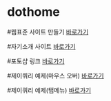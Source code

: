 # dothome

#웹표준 사이트 만들기
<a href="https://jiwon506.github.io/dothome1/webstandard/index.html">바로가기</a>

#자기소개 사이트
<a href="https://jiwon506.github.io/dothome1/class/index.html">바로가기</a>

#포토샵 링크
<a href="https://jiwon506.github.io/dothome1/photoshop/index.html">바로가기</a>

#제이쿼리 예제(마우스 오버)
<a href="https://jiwon506.github.io/dothome1/jQuery/jquery04_find.html">바로가기</a>

#제이쿼리 예제(탭메뉴)
<a href="https://jiwon506.github.io/dothome1/jQuery/jqeury05_addClass2.html">바로가기</a>
